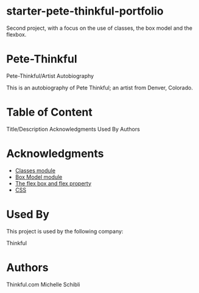 # starter-pete-thinkful-portfolio

Second project, with a focus on the use of classes, the box model and the flexbox.

# Pete-Thinkful

Pete-Thinkful/Artist Autobiography 

This is an autobiography of Pete Thinkful; an artist from Denver, Colorado.

# Table of Content
Title/Description
Acknowledgments
Used By
Authors

# Acknowledgments

- [Classes module](https://www.thinkful.com/)
- [Box Model module](https://www.thinkful.com/)
- [The flex box and flex property](https://www.thinkful.com/)
- [CSS](https://www.w3schools.com/w3css/defaulT.asp)

# Used By
This project is used by the following company:

Thinkful

# Authors
Thinkful.com
Michelle Schibli
